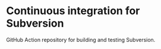 # Continuous integration for Subversion

GitHub Action repository for building and testing Subversion.
